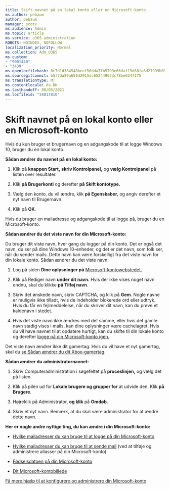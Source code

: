 ```yaml
---
title: Skift navnet på en lokal konto eller en Microsoft-konto
ms.author: pebaum
author: pebaum
manager: scotv
ms.audience: Admin
ms.topic: article
ms.service: o365-administration
ROBOTS: NOINDEX, NOFOLLOW
localization_priority: Normal
ms.collection: Adm_O365
ms.custom:
- "9001440"
- "3439"
ms.openlocfilehash: 8c7d1d384548beef56dda7fb5793e66daf15d68fa6d27999b09a6321579dfff6
ms.sourcegitcommit: b5f7da89a650d2915dc652449623c78be6247175
ms.translationtype: MT
ms.contentlocale: da-DK
ms.lasthandoff: 08/05/2021
ms.locfileid: "54017810"
---
```

# <a name="change-the-name-of-a-local-account-or-a-microsoft-account"></a>Skift navnet på en lokal konto eller en Microsoft-konto

Hvis du kun bruger et brugernavn og en adgangskode til at logge Windows 10, bruger du en lokal konto. 

**Sådan ændrer du navnet på en lokal konto:**

1. Klik på **knappen Start,** **skriv Kontrolpanel,** og **vælg Kontrolpanel** på listen over resultater.

2. Klik **på Brugerkonti** og derefter **på Skift kontotype.**

3. Vælg den konto, du vil ændre, klik **på Egenskaber,** og angiv derefter et nyt navn til Brugernavn.

4. Klik på **OK**.

Hvis du bruger en mailadresse og adgangskode til at logge på, bruger du en Microsoft-konto.

**Sådan ændrer du det viste navn for din Microsoft-konto:**

Du bruger dit viste navn, hver gang du logger på din konto. Det er også det navn, du ser på dine Windows 10-enheder, og det er det navn, som folk ser, når du sender mails. Dette navn kan være forskelligt fra det viste navn for din lokale konto. Sådan ændrer du det viste navn:

1. Log på siden **Dine oplysninger på** [Microsoft-kontowebstedet.](https://account.microsoft.com/)

2. Klik på Rediger navn **under dit navn.** Hvis der ikke vises noget navn endnu, skal du klikke **på Tilføj navn**. 

3. Skriv det ønskede navn, skriv CAPTCHA, og klik på **Gem**. Nogle navne er muligvis ikke tilladt, hvis de indeholder blokerede ord eller udtryk. Hvis du får en fejlmeddelelse, når du skriver dit navn, kan du prøve et kaldenavn i stedet.

4. Hvis det viste navn ikke ændres med det samme, eller hvis det gamle navn stadig vises i mails, kan dine oplysninger være cachelagret. Hvis du vil have navnet til at opdatere hurtigt, kan du skifte til din lokale konto og derefter [logge på din Microsoft-konto igen.](https://account.microsoft.com/)

Det viste navn ændrer ikke dit gamertag. Hvis du vil have et nyt gamertag, skal du [se Sådan ændrer du dit Xbox-gamertag](https://support.xbox.com/id-ID/account-management/change-xbox-live-gamertag).

**Sådan ændrer du administratornavnet:**

1. Skriv Computeradministration i søgefeltet på **proceslinjen,** og vælg det på listen.

2. Klik på pilen ud for **Lokale brugere og grupper for** at udvide den. Klik **på Brugere**.

3. Højreklik på Administrator, **og klik** på **Omdøb**.

4. Skriv et nyt navn. Bemærk, at du skal være administrator for at ændre dette navn.

**Her er nogle andre nyttige ting, du kan ændre i din Microsoft-konto:**

- [Hvilke mailadresser du kan bruge til at logge på din Microsoft-konto](https://support.microsoft.com/help/4026162)

- [Hvilke mailadresser du kan bruge til at sende mail](https://support.microsoft.com/help/12407) (ved at tilføje og administrere aliasser på din Microsoft-konto)

- [Fødselsdatoen på din Microsoft-konto](https://support.microsoft.com/help/12411)

- [Dit Microsoft-kontobillede](https://support.microsoft.com/help/4026790)

[Få mere hjælp til at konfigurere og administrere din Microsoft-konto](https://support.microsoft.com/hub/4294457/microsoft-account-help#manage-account)
